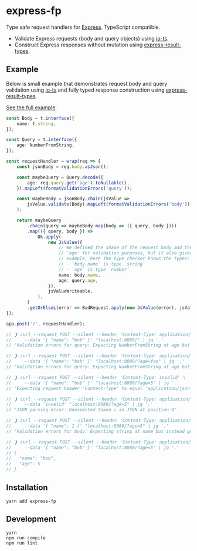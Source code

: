 # express-fp

Type safe request handlers for [Express]. TypeScript compatible.

- Validate Express requests (body and query objects) using [io-ts].
- Construct Express responses without mutation using [express-result-types].

## Example

Below is small example that demonstrates request body and query validation using [io-ts] and fully typed response construction using [express-result-types].

[See the full example](./src/example.ts).

``` ts
const Body = t.interface({
    name: t.string,
});

const Query = t.interface({
    age: NumberFromString,
});

const requestHandler = wrap(req => {
    const jsonBody = req.body.asJson();

    const maybeQuery = Query.decode({
        age: req.query.get('age').toNullable(),
    }).mapLeft(formatValidationErrors('query'));

    const maybeBody = jsonBody.chain(jsValue =>
        jsValue.validate(Body).mapLeft(formatValidationErrors('body')),
    );

    return maybeQuery
        .chain(query => maybeBody.map(body => ({ query, body })))
        .map(({ query, body }) =>
            Ok.apply(
                new JsValue({
                    // We defined the shape of the request body and the request query parameter
                    // 'age' for validation purposes, but it also gives us static types! For
                    // example, here the type checker knows the types:
                    // - `body.name` is type `string`
                    // - `age` is type `number`
                    name: body.name,
                    age: query.age,
                }),
                jsValueWriteable,
            ),
        )
        .getOrElseL(error => BadRequest.apply(new JsValue(error), jsValueWriteable));
});

app.post('/', requestHandler);

// ❯ curl --request POST --silent --header 'Content-Type: application/json' \
//     --data '{ "name": "bob" }' "localhost:8080/" | jq '.'
// "Validation errors for query: Expecting NumberFromString at age but instead got: null."

// ❯ curl --request POST --silent --header 'Content-Type: application/json' \
//     --data '{ "name": "bob" }' "localhost:8080/?age=foo" | jq '.'
// "Validation errors for query: Expecting NumberFromString at age but instead got: \"foo\"."

// ❯ curl --request POST --silent --header 'Content-Type: invalid' \
//     --data '{ "name": "bob" }' "localhost:8080/?age=5" | jq '.'
// "Expecting request header 'Content-Type' to equal 'application/json', but instead got 'invalid'."

// ❯ curl --request POST --silent --header 'Content-Type: application/json' \
//     --data 'invalid' "localhost:8080/?age=5" | jq '.'
// "JSON parsing error: Unexpected token i in JSON at position 0"

// ❯ curl --request POST --silent --header 'Content-Type: application/json' \
//     --data '{ "name": 1 }' "localhost:8080/?age=5" | jq '.'
// "Validation errors for body: Expecting string at name but instead got: 1."

// ❯ curl --request POST --silent --header 'Content-Type: application/json' \
//     --data '{ "name": "bob" }' "localhost:8080/?age=5" | jq '.'
// {
//   "name": "bob",
//   "age": 5
// }
```

## Installation

```
yarn add express-fp
```

## Development

```
yarn
npm run compile
npm run lint
```

[io-ts]: https://github.com/gcanti/io-ts
[fp-ts]: https://github.com/gcanti/fp-ts
[express-result-types]: https://github.com/OliverJAsh/express-result-types
[Express]: https://expressjs.com/
